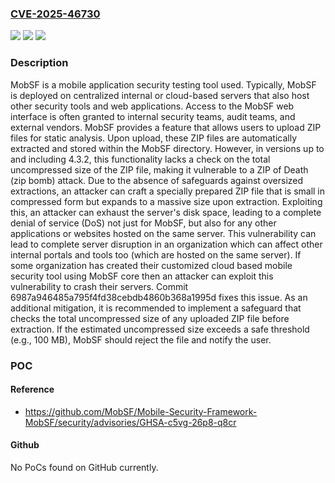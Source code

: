 ### [CVE-2025-46730](https://cve.mitre.org/cgi-bin/cvename.cgi?name=CVE-2025-46730)
![](https://img.shields.io/static/v1?label=Product&message=Mobile-Security-Framework-MobSF&color=blue)
![](https://img.shields.io/static/v1?label=Version&message=%3C%3D%204.3.2%20&color=brightgreen)
![](https://img.shields.io/static/v1?label=Vulnerability&message=CWE-409%3A%20Improper%20Handling%20of%20Highly%20Compressed%20Data%20(Data%20Amplification)&color=brightgreen)

### Description

MobSF is a mobile application security testing tool used. Typically, MobSF is deployed on centralized internal or cloud-based servers that also host other security tools and web applications. Access to the MobSF web interface is often granted to internal security teams, audit teams, and external vendors.  MobSF provides a feature that allows users to upload ZIP files for static analysis. Upon upload, these ZIP files are automatically extracted and stored within the MobSF directory. However, in versions up to and including 4.3.2, this functionality lacks a check on the total uncompressed size of the ZIP file, making it vulnerable to a ZIP of Death (zip bomb) attack. Due to the absence of safeguards against oversized extractions, an attacker can craft a specially prepared ZIP file that is small in compressed form but expands to a massive size upon extraction. Exploiting this, an attacker can exhaust the server's disk space, leading to a complete denial of service (DoS) not just for MobSF, but also for any other applications or websites hosted on the same server. This vulnerability can lead to complete server disruption in an organization which can affect other internal portals and tools too (which are hosted on the same server). If some organization has created their customized cloud based mobile security tool using MobSF core then an attacker can exploit this vulnerability to crash their servers. Commit 6987a946485a795f4fd38cebdb4860b368a1995d fixes this issue. As an additional mitigation, it is recommended to implement a safeguard that checks the total uncompressed size of any uploaded ZIP file before extraction. If the estimated uncompressed size exceeds a safe threshold (e.g., 100 MB), MobSF should reject the file and notify the user.

### POC

#### Reference
- https://github.com/MobSF/Mobile-Security-Framework-MobSF/security/advisories/GHSA-c5vg-26p8-q8cr

#### Github
No PoCs found on GitHub currently.

